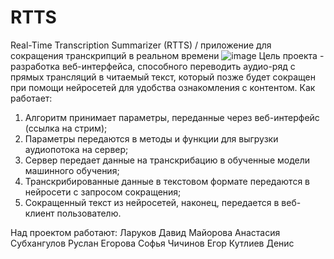 # RTTS
Real-Time Transcription Summarizer (RTTS) / приложение для сокращения транскрипций в реальном времени
 ![image](https://github.com/nicetea9/RTTS/assets/162029704/d0783930-db79-4e57-b0c7-168e8c795537)
Цель проекта - разработка веб-интерфейса, способного переводить аудио-ряд с прямых трансляций в читаемый текст, который позже будет сокращен при помощи нейросетей для удобства ознакомления с контентом.
Как работает:
1) Алгоритм принимает параметры, переданные через веб-интерфейс (ссылка на стрим);
2) Параметры передаются в методы и функции для выгрузки аудиопотока на сервер;
3) Сервер передает данные на транскрибацию в обученные модели машинного обучения;
4) Транскрибированные данные в текстовом формате передаются в нейросети с запросом сокращения;
5) Сокращенный текст из нейросетей, наконец, передается в веб-клиент пользователю.
  

Над проектом работают:
Ларуков Давид
Майорова Анастасия
Субхангулов Руслан
Егорова Софья
Чичинов Егор
Кутлиев Денис
